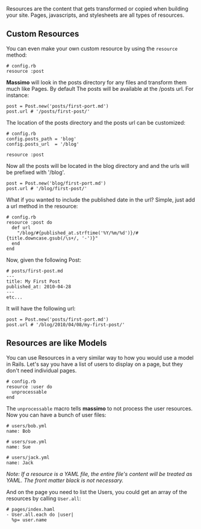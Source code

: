 Resources are the content that gets transformed or copied when building your site. Pages, javascripts, and stylesheets are all types of resources.


Custom Resources
----------------

You can even make your own custom resource by using the `resource` method:

    # config.rb
    resource :post
    
**Massimo** will look in the posts directory for any files and transform them much like Pages. By default The posts will be available at the /posts url. For instance:

    post = Post.new('posts/first-port.md')
    post.url # '/posts/first-post/'
    
The location of the posts directory and the posts url can be customized:

    # config.rb
    config.posts_path = 'blog'
    config.posts_url  = '/blog'
    
    resource :post
    
Now all the posts will be located in the blog directory and and the urls will be prefixed with '/blog'.

    post = Post.new('blog/first-port.md')
    post.url # '/blog/first-post/'
    
What if you wanted to include the published date in the url? Simple, just add a url method in the resource:

    # config.rb
    resource :post do
      def url
        "/blog/#{published_at.strftime('%Y/%m/%d')}/#{title.downcase.gsub(/\s+/, '-')}"
      end
    end

Now, given the following Post:

    # posts/first-post.md
    ---
    title: My First Post
    published_at: 2010-04-28
    ---
    etc...
    
It will have the following url:

    post = Post.new('posts/first-port.md')
    post.url # '/blog/2010/04/08/my-first-post/'
    
    
Resources are like Models
-------------------------

You can use Resources in a very similar way to how you would use a model in Rails. Let's say you have a list of users to display on a page, but they don't need individual pages.

    # config.rb
    resource :user do
      unprocessable
    end

The `unprocessable` macro tells **massimo** to not process the user resources. Now you can have a bunch of user files:

    # users/bob.yml
    name: Bob
    
    # users/sue.yml
    name: Sue
    
    # users/jack.yml
    name: Jack
    
*Note: If a resource is a YAML file, the entire file's content will be treated as YAML. The front matter black is not&nbsp;necessary.*
    
And on the page you need to list the Users, you could get an array of the resources by calling `User.all`:

    # pages/index.haml
    - User.all.each do |user|
      %p= user.name
      
